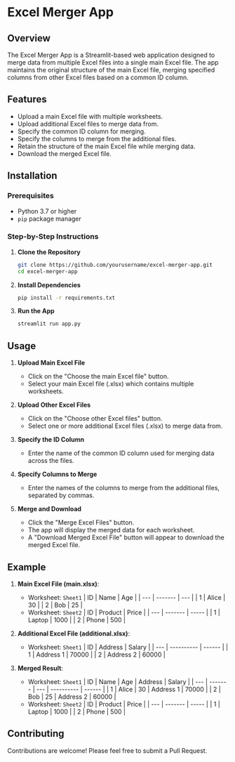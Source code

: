 
# Excel Merger App

## Overview
The Excel Merger App is a Streamlit-based web application designed to merge data from multiple Excel files into a single main Excel file. The app maintains the original structure of the main Excel file, merging specified columns from other Excel files based on a common ID column.

## Features
- Upload a main Excel file with multiple worksheets.
- Upload additional Excel files to merge data from.
- Specify the common ID column for merging.
- Specify the columns to merge from the additional files.
- Retain the structure of the main Excel file while merging data.
- Download the merged Excel file.

## Installation

### Prerequisites
- Python 3.7 or higher
- `pip` package manager

### Step-by-Step Instructions

1. **Clone the Repository**
   ```bash
   git clone https://github.com/yourusername/excel-merger-app.git
   cd excel-merger-app
   ```

2. **Install Dependencies**
   ```bash
   pip install -r requirements.txt
   ```

3. **Run the App**
   ```bash
   streamlit run app.py
   ```

## Usage

1. **Upload Main Excel File**
   - Click on the "Choose the main Excel file" button.
   - Select your main Excel file (.xlsx) which contains multiple worksheets.

2. **Upload Other Excel Files**
   - Click on the "Choose other Excel files" button.
   - Select one or more additional Excel files (.xlsx) to merge data from.

3. **Specify the ID Column**
   - Enter the name of the common ID column used for merging data across the files.

4. **Specify Columns to Merge**
   - Enter the names of the columns to merge from the additional files, separated by commas.

5. **Merge and Download**
   - Click the "Merge Excel Files" button.
   - The app will display the merged data for each worksheet.
   - A "Download Merged Excel File" button will appear to download the merged Excel file.

## Example

1. **Main Excel File (main.xlsx)**:
   - Worksheet: `Sheet1`
     | ID  | Name    | Age |
     | --- | ------- | --- |
     | 1   | Alice   | 30  |
     | 2   | Bob     | 25  |
   - Worksheet: `Sheet2`
     | ID  | Product | Price |
     | --- | ------- | ----- |
     | 1   | Laptop  | 1000  |
     | 2   | Phone   | 500   |

2. **Additional Excel File (additional.xlsx)**:
   - Worksheet: `Sheet1`
     | ID  | Address    | Salary |
     | --- | ---------- | ------ |
     | 1   | Address 1  | 70000  |
     | 2   | Address 2  | 60000  |

3. **Merged Result**:
   - Worksheet: `Sheet1`
     | ID  | Name    | Age | Address    | Salary |
     | --- | ------- | --- | ---------- | ------ |
     | 1   | Alice   | 30  | Address 1  | 70000  |
     | 2   | Bob     | 25  | Address 2  | 60000  |
   - Worksheet: `Sheet2`
     | ID  | Product | Price |
     | --- | ------- | ----- |
     | 1   | Laptop  | 1000  |
     | 2   | Phone   | 500   |

## Contributing
Contributions are welcome! Please feel free to submit a Pull Request.

